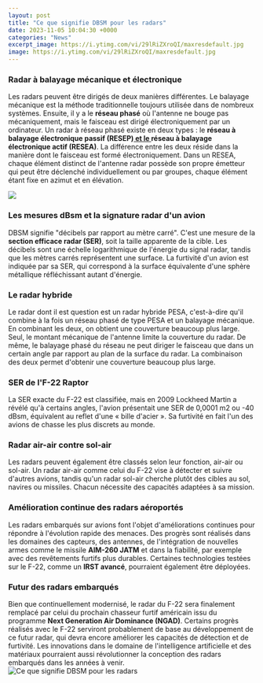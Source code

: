 ```yaml
---
layout: post
title: "Ce que signifie DBSM pour les radars"
date: 2023-11-05 10:04:30 +0000
categories: "News"
excerpt_image: https://i.ytimg.com/vi/29lRiZXroQI/maxresdefault.jpg
image: https://i.ytimg.com/vi/29lRiZXroQI/maxresdefault.jpg
---
```


### Radar à balayage mécanique et électronique 
Les radars peuvent être dirigés de deux manières différentes. Le balayage mécanique est la méthode traditionnelle toujours utilisée dans de nombreux systèmes. Ensuite, il y a le **réseau phasé** où l'antenne ne bouge pas mécaniquement, mais le faisceau est dirigé électroniquement par un ordinateur. 
Un radar à réseau phasé existe en deux types : le **réseau à balayage électronique passif (RESEP)[ et le ](https://texaspost.github.io/resources/)réseau à balayage électronique actif (RESEA)**. La différence entre les deux réside dans la manière dont le faisceau est formé électroniquement. Dans un RESEA, chaque élément distinct de l'antenne radar possède son propre émetteur qui peut être déclenché individuellement ou par groupes, chaque élément étant fixe en azimut et en élévation. 

![](https://www.abbreviationfinder.org/images/acronym/es/db/sm/dbsm.png)
### Les mesures dBsm et la signature radar d'un avion 
DBSM signifie "décibels par rapport au mètre carré". C'est une mesure de la **section efficace radar (SER)**, soit la taille apparente de la cible. Les décibels sont une échelle logarithmique de l'énergie du signal radar, tandis que les mètres carrés représentent une surface. La furtivité d'un avion est indiquée par sa SER, qui correspond à la surface équivalente d'une sphère métallique réfléchissant autant d'énergie.
### Le radar hybride
Le radar dont il est question est un radar hybride PESA, c'est-à-dire qu'il combine à la fois un réseau phasé de type PESA et un balayage mécanique. En combinant les deux, on obtient une couverture beaucoup plus large. Seul, le montant mécanique de l'antenne limite la couverture du radar. De même, le balayage phasé du réseau ne peut diriger le faisceau que dans un certain angle par rapport au plan de la surface du radar. La combinaison des deux permet d'obtenir une couverture beaucoup plus large.
### SER de l'F-22 Raptor
La SER exacte du F-22 est classifiée, mais en 2009 Lockheed Martin a révélé qu'à certains angles, l'avion présentait une SER de 0,0001 m2 ou -40 dBsm, équivalent au reflet d'une « bille d'acier ». Sa furtivité en fait l'un des avions de chasse les plus discrets au monde.
### Radar air-air contre sol-air 
Les radars peuvent également être classés selon leur fonction, air-air ou sol-air. Un radar air-air comme celui du F-22 vise à détecter et suivre d'autres avions, tandis qu'un radar sol-air cherche plutôt des cibles au sol, navires ou missiles. Chacun nécessite des capacités adaptées à sa mission.
### Amélioration continue des radars aéroportés 
Les radars embarqués sur avions font l'objet d'améliorations continues pour répondre à l'évolution rapide des menaces. Des progrès sont réalisés dans les domaines des capteurs, des antennes, de l'intégration de nouvelles armes comme le missile **AIM-260 JATM** et dans la fiabilité, par exemple avec des revêtements furtifs plus durables. Certaines technologies testées sur le F-22, comme un **IRST avancé**, pourraient également être déployées.
### Futur des radars embarqués
Bien que continuellement modernisé, le radar du F-22 sera finalement remplacé par celui du prochain chasseur furtif américain issu du programme **Next Generation Air Dominance (NGAD)**. Certains progrès réalisés avec le F-22 serviront probablement de base au développement de ce futur radar, qui devra encore améliorer les capacités de détection et de furtivité. Les innovations dans le domaine de l'intelligence artificielle et des matériaux pourraient aussi révolutionner la conception des radars embarqués dans les années à venir.
![Ce que signifie DBSM pour les radars](https://i.ytimg.com/vi/29lRiZXroQI/maxresdefault.jpg)